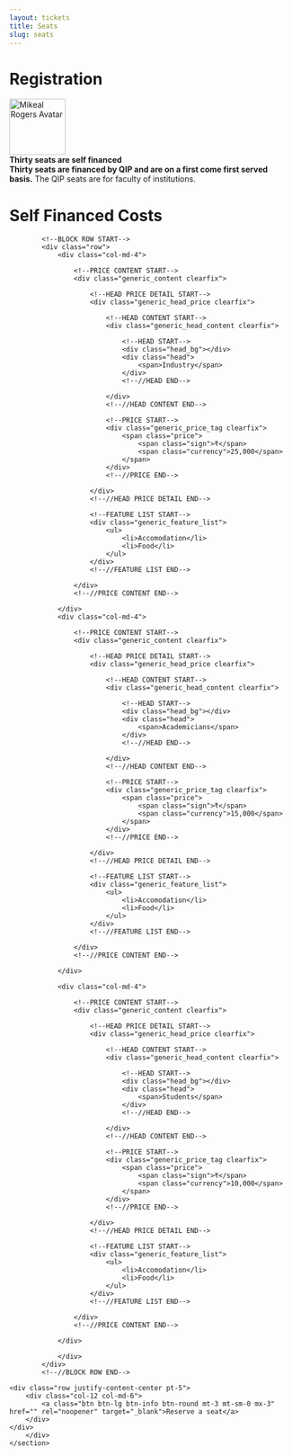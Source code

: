 ```yaml
---
layout: tickets
title: Seats
slug: seats
---
```


<div class="container">
<h1 class="font-weight-bold text-white text-center"> Registration </h1>
    <div class="row justify-content-center pt-4">
        <div class="col-12 col-md-8">
            <div class="media align-items-center">
                <img class="mr-3 img-fluid d-block rounded-circle" src="https://encrypted-tbn0.gstatic.com/images?q=tbn:ANd9GcRIO26L4vBKPnQ--_Xm9gNnGWpzLkjho6nzZOvw4tTVThMbcjhu" alt="Mikeal Rogers Avatar" width="100" height="100">
                <div class="media-body">
                    <strong>Thirty seats are self financed</strong><br/>
                    <strong> Thirty seats are financed by QIP and are on a first come first served basis.</strong>
                    The QIP seats are for faculty of institutions.
                </div>
            </div>
        </div>
    </div>

</div>
<!-- <div class="container-fluid bg-darkblue">
     <div id="tickets-carousel" class="py-4 py-lg-5 tickets-carousel">
     <div id="ticketsCarousel" class="carousel slide carousel-show-three py-5">
     <div class="carousel-inner mx-auto">
     {%- for image in site.data.carousel -%}
     <div class="carousel-item justify-content-around{% if forloop.first %} active{% endif %}">
     {%- assign temp_str = image | split: "." -%}
     {%- assign img_fname = temp_str[0] -%}
     {%- assign img_ext = temp_str[1] -%}

     <img class="d-block img-fluid mx-auto" src="/assets/img/tickets/{{ img_fname }}.{{ img_ext }}" srcset="/assets/img/tickets/{{ img_fname }}.{{ img_ext }} 1x, /assets/img/tickets/{{ img_fname }}@2x.{{ img_ext }} 2x" alt="" width="400" height="267">
     </div>
     {%- endfor -%}
     </div>
     <a class="carousel-control-prev" href="#ticketsCarousel" role="button" data-slide="prev">
     <span class="carousel-control-prev-icon" aria-hidden="true"></span>
     <span class="sr-only">Previous</span>
     </a>
     <a class="carousel-control-next" href="#ticketsCarousel" role="button" data-slide="next">
     <span class="carousel-control-next-icon" aria-hidden="true"></span>
     <span class="sr-only">Next</span>
     </a>
     </div>
     </div>
     </div> -->
<div class="container-fluid bg-darkblue">
<h1 class="font-weight-bold text-white text-center"> QIP Funded</h1>
<div markdown="1">
## For Faculty
- Under the QIP program, faculty
</div>
</div>

<div id="generic_price_table">
<section class="ticket-section">
        <div class="container">
            <div class="row">
                <div class="col-md-12">
                    <!--PRICE HEADING START-->
                    <div class="price-heading">
                        <h1>Self Financed Costs</h1>
                    </div>
                    <!--//PRICE HEADING END-->
                </div>
            </div>
        </div>
        <div class="container">

            <!--BLOCK ROW START-->
            <div class="row">
                <div class="col-md-4">

                    <!--PRICE CONTENT START-->
                    <div class="generic_content clearfix">

                        <!--HEAD PRICE DETAIL START-->
                        <div class="generic_head_price clearfix">

                            <!--HEAD CONTENT START-->
                            <div class="generic_head_content clearfix">

                                <!--HEAD START-->
                                <div class="head_bg"></div>
                                <div class="head">
                                    <span>Industry</span>
                                </div>
                                <!--//HEAD END-->

                            </div>
                            <!--//HEAD CONTENT END-->

                            <!--PRICE START-->
                            <div class="generic_price_tag clearfix">
                                <span class="price">
                                    <span class="sign">₹</span>
                                    <span class="currency">25,000</span>
                                </span>
                            </div>
                            <!--//PRICE END-->

                        </div>
                        <!--//HEAD PRICE DETAIL END-->

                        <!--FEATURE LIST START-->
                        <div class="generic_feature_list">
                            <ul>
                                <li>Accomodation</li>
                                <li>Food</li>
                            </ul>
                        </div>
                        <!--//FEATURE LIST END-->

                    </div>
                    <!--//PRICE CONTENT END-->

                </div>
                <div class="col-md-4">

                    <!--PRICE CONTENT START-->
                    <div class="generic_content clearfix">

                        <!--HEAD PRICE DETAIL START-->
                        <div class="generic_head_price clearfix">

                            <!--HEAD CONTENT START-->
                            <div class="generic_head_content clearfix">

                                <!--HEAD START-->
                                <div class="head_bg"></div>
                                <div class="head">
                                    <span>Academicians</span>
                                </div>
                                <!--//HEAD END-->

                            </div>
                            <!--//HEAD CONTENT END-->

                            <!--PRICE START-->
                            <div class="generic_price_tag clearfix">
                                <span class="price">
                                    <span class="sign">₹</span>
                                    <span class="currency">15,000</span>
                                </span>
                            </div>
                            <!--//PRICE END-->

                        </div>
                        <!--//HEAD PRICE DETAIL END-->

                        <!--FEATURE LIST START-->
                        <div class="generic_feature_list">
                            <ul>
                                <li>Accomodation</li>
                                <li>Food</li>
                            </ul>
                        </div>
                        <!--//FEATURE LIST END-->

                    </div>
                    <!--//PRICE CONTENT END-->

                </div>

                <div class="col-md-4">

                    <!--PRICE CONTENT START-->
                    <div class="generic_content clearfix">

                        <!--HEAD PRICE DETAIL START-->
                        <div class="generic_head_price clearfix">

                            <!--HEAD CONTENT START-->
                            <div class="generic_head_content clearfix">

                                <!--HEAD START-->
                                <div class="head_bg"></div>
                                <div class="head">
                                    <span>Students</span>
                                </div>
                                <!--//HEAD END-->

                            </div>
                            <!--//HEAD CONTENT END-->

                            <!--PRICE START-->
                            <div class="generic_price_tag clearfix">
                                <span class="price">
                                    <span class="sign">₹</span>
                                    <span class="currency">10,000</span>
                                </span>
                            </div>
                            <!--//PRICE END-->

                        </div>
                        <!--//HEAD PRICE DETAIL END-->

                        <!--FEATURE LIST START-->
                        <div class="generic_feature_list">
                            <ul>
                                <li>Accomodation</li>
                                <li>Food</li>
                            </ul>
                        </div>
                        <!--//FEATURE LIST END-->

                    </div>
                    <!--//PRICE CONTENT END-->

                </div>

                </div>
            </div>
            <!--//BLOCK ROW END-->

    <div class="row justify-content-center pt-5">
        <div class="col-12 col-md-6">
            <a class="btn btn-lg btn-info btn-round mt-3 mt-sm-0 mx-3" href="" rel="noopener" target="_blank">Reserve a seat</a>
        </div>
    </div>
        </div>
    </section>

</div>
